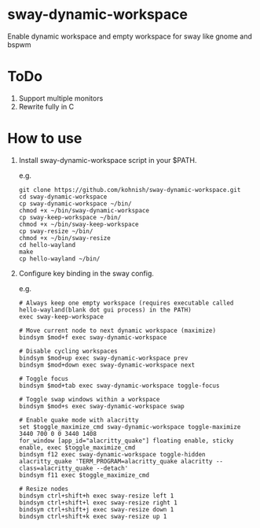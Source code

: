# sway-dynamic-workspace
Enable dynamic workspace and empty workspace for sway like gnome and bspwm

# ToDo
1. Support multiple monitors
2. Rewrite fully in C

# How to use
1. Install sway-dynamic-workspace script in your $PATH.  
   
   e.g. 
   ```
   git clone https://github.com/kohnish/sway-dynamic-workspace.git
   cd sway-dynamic-workspace
   cp sway-dynamic-workspace ~/bin/
   chmod +x ~/bin/sway-dynamic-workspace
   cp sway-keep-workspace ~/bin/
   chmod +x ~/bin/sway-keep-workspace
   cp sway-resize ~/bin/
   chmod +x ~/bin/sway-resize
   cd hello-wayland
   make
   cp hello-wayland ~/bin/
   ```

2. Configure key binding in the sway config.  
   
   e.g.  
   ```
   # Always keep one empty workspace (requires executable called hello-wayland(blank dot gui process) in the PATH)
   exec sway-keep-workspace

   # Move current node to next dynamic workspace (maximize)
   bindsym $mod+f exec sway-dynamic-workspace

   # Disable cycling workspaces
   bindsym $mod+up exec sway-dynamic-workspace prev
   bindsym $mod+down exec sway-dynamic-workspace next

   # Toggle focus
   bindsym $mod+tab exec sway-dynamic-workspace toggle-focus

   # Toggle swap windows within a workspace
   bindsym $mod+s exec sway-dynamic-workspace swap

   # Enable quake mode with alacritty
   set $toggle_maximize_cmd sway-dynamic-workspace toggle-maximize 3440 700 0 0 3440 1408
   for_window [app_id="alacritty_quake"] floating enable, sticky enable, exec $toggle_maximize_cmd
   bindsym f12 exec sway-dynamic-workspace toggle-hidden alacritty_quake 'TERM_PROGRAM=alacritty_quake alacritty --class=alacritty_quake --detach'
   bindsym f11 exec $toggle_maximize_cmd

   # Resize nodes
   bindsym ctrl+shift+h exec sway-resize left 1
   bindsym ctrl+shift+l exec sway-resize right 1
   bindsym ctrl+shift+j exec sway-resize down 1
   bindsym ctrl+shift+k exec sway-resize up 1
   ```
